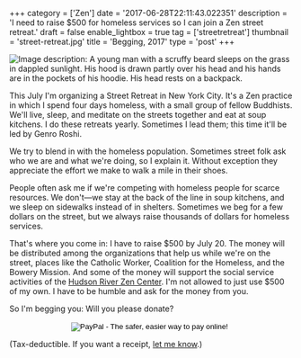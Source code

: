 +++
category = ['Zen']
date = '2017-06-28T22:11:43.022351'
description = 'I need to raise $500 for homeless services so I can join a Zen street retreat.'
draft = false
enable_lightbox = true
tag = ['streetretreat']
thumbnail = 'street-retreat.jpg'
title = 'Begging, 2017'
type = 'post'
+++

<p><img style="display:block; margin-left:auto; margin-right:auto;" src="street-retreat.jpg" alt="Image description: A young man with a scruffy beard sleeps on the grass in dappled sunlight. His hood is drawn partly over his head and his hands are in the pockets of his hoodie. His head rests on a backpack." title="Sleeping in Tompkins Square Park" border="0"   /></p>
<p>This July I'm organizing a Street Retreat in New York City. It's a Zen practice in which I spend four days homeless, with a small group of fellow Buddhists. We'll live, sleep, and meditate on the streets together and eat at soup kitchens. I do these retreats yearly. Sometimes I lead them; this time it'll be led by Genro Roshi.</p>
<p>We try to blend in with the homeless population. Sometimes street folk ask who we are and what we're doing, so I explain it. Without exception they appreciate the effort we make to walk a mile in their shoes.</p>
<p>People often ask me if we're competing with homeless people for scarce resources. We don't&mdash;we stay at the back of the line in soup kitchens, and we sleep on sidewalks instead of in shelters. Sometimes we beg for a few dollars on the street, but we always raise thousands of dollars for homeless services.</p>
<p>That's where you come in: I have to raise $500 by July 20. The money will be distributed among the organizations that help us while we're on the street, places like the Catholic Worker, Coalition for the Homeless, and the Bowery Mission. And some of the money will support the social service activities of the <a href="http://hudsonriverzencenter.org/">Hudson River Zen Center</a>. I'm not allowed to just use $500 of my own. I have to be humble and ask for the money from you.</p>
<p>So I'm begging you: Will you please donate?</p>
<div style="text-align:center; margin-bottom: 1em">
<form action="https://www.paypal.com/cgi-bin/webscr" method="post" target="_top">
<input type="hidden" name="cmd" value="_s-xclick">
<input type="hidden" name="hosted_button_id" value="QQG4HF3FVB6H8">
<input type="image" src="https://www.paypalobjects.com/en_US/i/btn/btn_donate_LG.gif" border="0" name="submit" alt="PayPal - The safer, easier way to pay online!">
<img alt="" border="0" src="https://www.paypalobjects.com/en_US/i/scr/pixel.gif" width="1" height="1">
</form>
</div>

<p>(Tax-deductible. If you want a receipt, <a href="mailto:jesse@emptysquare.net">let me know</a>.)</p>
